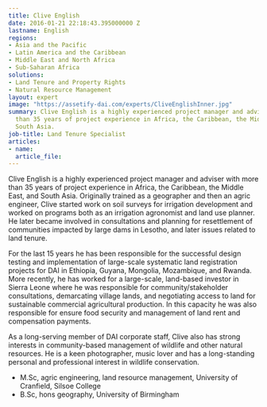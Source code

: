 ```yaml
---
title: Clive English
date: 2016-01-21 22:18:43.395000000 Z
lastname: English
regions:
- Asia and the Pacific
- Latin America and the Caribbean
- Middle East and North Africa
- Sub-Saharan Africa
solutions:
- Land Tenure and Property Rights
- Natural Resource Management
layout: expert
image: "https://assetify-dai.com/experts/CliveEnglishInner.jpg"
summary: Clive English is a highly experienced project manager and adviser with more
  than 35 years of project experience in Africa, the Caribbean, the Middle East, and
  South Asia.
job-title: Land Tenure Specialist
articles:
- name: 
  article_file: 
---
```


Clive English is a highly experienced project manager and adviser with more than 35 years of project experience in Africa, the Caribbean, the Middle East, and South Asia. Originally trained as a geographer and then an agric engineer, Clive started work on soil surveys for irrigation development and worked on programs both as an irrigation agronomist and land use planner. He later became involved in consultations and planning for resettlement of communities impacted by large dams in Lesotho, and later issues related to land tenure.

For the last 15 years he has been responsible for the successful design testing and implementation of large-scale systematic land registration projects for DAI in Ethiopia, Guyana, Mongolia, Mozambique, and Rwanda. More recently, he has worked for a large-scale, land-based investor in Sierra Leone where he was responsible for community/stakeholder consultations, demarcating village lands, and negotiating access to land for sustainable commercial agricultural production. In this capacity he was also responsible for ensure food security and management of land rent and compensation payments.

As a long-serving member of DAI corporate staff, Clive also has strong interests in community-based management of wildlife and other natural resources. He is a keen photographer, music lover and has a long-standing personal and professional interest in wildlife conservation.

* M.Sc, agric engineering, land resource management, University of Cranfield, Silsoe College
* B.Sc, hons geography, University of Birmingham
